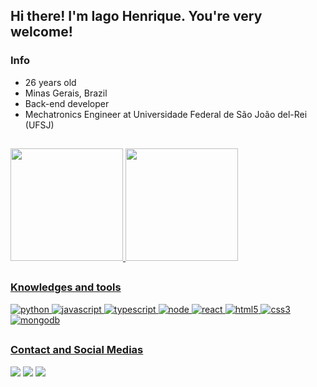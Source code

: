 ## Hi there! I'm Iago Henrique. You're very welcome!
### Info
* 26 years old
* Minas Gerais, Brazil
* Back-end developer
* Mechatronics Engineer at Universidade Federal de São João del-Rei (UFSJ)

##
<div>
  <a href="https://github.com/iagohtavares">
  <img height="180em" src="https://github-readme-stats.vercel.app/api?username=iagohtavares&show_icons=true&theme=dracula&include_all_commits=true&count_private=true"/>
  <img height="180em" src="https://github-readme-stats.vercel.app/api/top-langs/?username=iagohtavares&layout=compact&langs_count=7&theme=dracula"/>
</div>

## 
### Knowledges and tools
<img alt="python" src="https://img.shields.io/badge/Python-3776AB?style=for-the-badge&logo=python&logoColor=white" target="_blank">
<img alt="javascript" src="https://img.shields.io/badge/JavaScript-F7DF1E?style=for-the-badge&logo=javascript&logoColor=black" target="_blank">
<img alt="typescript" src="https://img.shields.io/badge/TypeScript-007ACC?style=for-the-badge&logo=typescript&logoColor=white" target="_blank">
<img alt="node" src="https://img.shields.io/badge/Node.js-43853D?style=for-the-badge&logo=node.js&logoColor=white" target="_blank">
<img alt="react" src="https://img.shields.io/badge/React-20232A?style=for-the-badge&logo=react&logoColor=61DAFB" target="_blank">
<img alt="html5" src="https://img.shields.io/badge/HTML5-E34F26?style=for-the-badge&logo=html5&logoColor=white" target="_blank">
<img alt="css3" src="https://img.shields.io/badge/CSS3-1572B6?style=for-the-badge&logo=css3&logoColor=white" target="_blank">
<img alt="mongodb" src="https://img.shields.io/badge/MongoDB-4EA94B?style=for-the-badge&logo=mongodb&logoColor=white" target="_blank">


##
### Contact and Social Medias
<div> 
  <a href = "mailto:iagohtavares@gmail.com"><img src="https://img.shields.io/badge/-Gmail-%23333?style=for-the-badge&logo=gmail&logoColor=white" target="_blank"></a>
  <a href="https://www.linkedin.com/in/iago-henrique-05b204116/" target="_blank"><img src="https://img.shields.io/badge/-LinkedIn-%230077B5?style=for-the-badge&logo=linkedin&logoColor=white" target="_blank"></a> 
  <a href="https://instagram.com/iago_htavares" target="_blank"><img src="https://img.shields.io/badge/-Instagram-%23E4405F?style=for-the-badge&logo=instagram&logoColor=white" target="_blank"></a>
</div>
